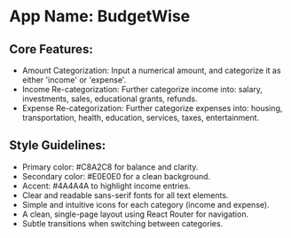 # **App Name**: BudgetWise

## Core Features:

- Amount Categorization: Input a numerical amount, and categorize it as either 'income' or 'expense'.
- Income Re-categorization: Further categorize income into: salary, investments, sales, educational grants, refunds.
- Expense Re-categorization: Further categorize expenses into: housing, transportation, health, education, services, taxes, entertainment.

## Style Guidelines:

- Primary color: #C8A2C8 for balance and clarity.
- Secondary color: #E0E0E0 for a clean background.
- Accent: #4A4A4A to highlight income entries.
- Clear and readable sans-serif fonts for all text elements.
- Simple and intuitive icons for each category (income and expense).
- A clean, single-page layout using React Router for navigation.
- Subtle transitions when switching between categories.